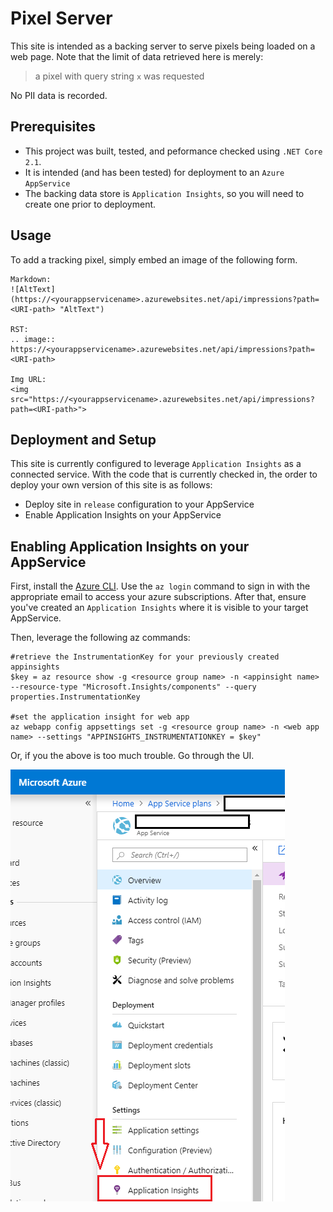# Pixel Server

This site is intended as a backing server to serve pixels being loaded on a web page. Note that the limit of data retrieved here is merely:

> a pixel with query string `x` was requested 

No PII data is recorded. 

## Prerequisites
* This project was built, tested, and peformance checked using `.NET Core 2.1`.
* It is intended (and has been tested) for deployment to an `Azure AppService`
* The backing data store is `Application Insights`, so you will need to create one prior to deployment.

## Usage
To add a tracking pixel, simply embed an image of the following form.

```
Markdown:
![AltText](https://<yourappservicename>.azurewebsites.net/api/impressions?path=<URI-path> "AltText")

RST:
.. image::  https://<yourappservicename>.azurewebsites.net/api/impressions?path=<URI-path>

Img URL:
<img src="https://<yourappservicename>.azurewebsites.net/api/impressions?path=<URI-path>">
```

## Deployment and Setup

This site is currently configured to leverage `Application Insights` as a connected service. With the code that is currently checked in, the order to deploy your own version of this site is as follows:

* Deploy site in `release` configuration to your AppService
* Enable Application Insights on your AppService

## Enabling Application Insights on your AppService

First, install the [Azure CLI](https://docs.microsoft.com/en-us/cli/azure/install-azure-cli?view=azure-cli-latest). Use the `az login` command to sign in with the appropriate email to access your azure subscriptions. After that, ensure you've created an `Application Insights` where it is visible to your target AppService.

Then, leverage the following az commands:

```
#retrieve the InstrumentationKey for your previously created appinsights 
$key = az resource show -g <resource group name> -n <appinsight name> --resource-type "Microsoft.Insights/components" --query properties.InstrumentationKey

#set the application insight for web app
az webapp config appsettings set -g <resource group name> -n <web app name> --settings "APPINSIGHTS_INSTRUMENTATIONKEY = $key"
```

Or, if you the above is too much trouble. Go through the UI.

![Where To Click](example.png)

